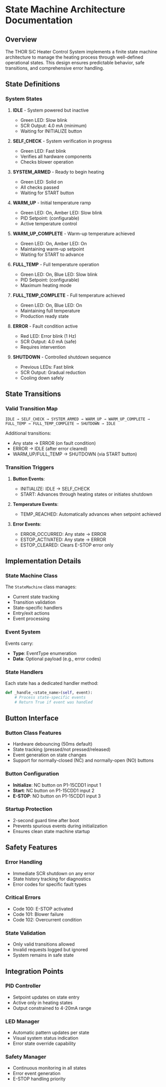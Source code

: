 # State Machine Architecture Documentation

## Overview

The THOR SiC Heater Control System implements a finite state machine architecture to manage the heating process through well-defined operational states. This design ensures predictable behavior, safe transitions, and comprehensive error handling.

## State Definitions

### System States

1. **IDLE** - System powered but inactive

   - Green LED: Slow blink
   - SCR Output: 4.0 mA (minimum)
   - Waiting for INITIALIZE button

2. **SELF_CHECK** - System verification in progress

   - Green LED: Fast blink
   - Verifies all hardware components
   - Checks blower operation

3. **SYSTEM_ARMED** - Ready to begin heating

   - Green LED: Solid on
   - All checks passed
   - Waiting for START button

4. **WARM_UP** - Initial temperature ramp

   - Green LED: On, Amber LED: Slow blink
   - PID Setpoint: (configurable)
   - Active temperature control

5. **WARM_UP_COMPLETE** - Warm-up temperature achieved

   - Green LED: On, Amber LED: On
   - Maintaining warm-up setpoint
   - Waiting for START to advance

6. **FULL_TEMP** - Full temperature operation

   - Green LED: On, Blue LED: Slow blink
   - PID Setpoint: (configurable)
   - Maximum heating mode

7. **FULL_TEMP_COMPLETE** - Full temperature achieved

   - Green LED: On, Blue LED: On
   - Maintaining full temperature
   - Production ready state

8. **ERROR** - Fault condition active

   - Red LED: Error blink (1 Hz)
   - SCR Output: 4.0 mA (safe)
   - Requires intervention

9. **SHUTDOWN** - Controlled shutdown sequence
   - Previous LEDs: Fast blink
   - SCR Output: Gradual reduction
   - Cooling down safely

## State Transitions

### Valid Transition Map

```
IDLE → SELF_CHECK → SYSTEM_ARMED → WARM_UP → WARM_UP_COMPLETE → FULL_TEMP → FULL_TEMP_COMPLETE → SHUTDOWN → IDLE
```

Additional transitions:

- Any state → ERROR (on fault condition)
- ERROR → IDLE (after error cleared)
- WARM_UP/FULL_TEMP → SHUTDOWN (via START button)

### Transition Triggers

1. **Button Events**:

   - INITIALIZE: IDLE → SELF_CHECK
   - START: Advances through heating states or initiates shutdown

2. **Temperature Events**:

   - TEMP_REACHED: Automatically advances when setpoint achieved

3. **Error Events**:
   - ERROR_OCCURRED: Any state → ERROR
   - ESTOP_ACTIVATED: Any state → ERROR
   - ESTOP_CLEARED: Clears E-STOP error only

## Implementation Details

### State Machine Class

The `StateMachine` class manages:

- Current state tracking
- Transition validation
- State-specific handlers
- Entry/exit actions
- Event processing

### Event System

Events carry:

- **Type**: EventType enumeration
- **Data**: Optional payload (e.g., error codes)

### State Handlers

Each state has a dedicated handler method:

```python
def _handle_<state_name>(self, event):
    # Process state-specific events
    # Return True if event was handled
```

## Button Interface

### Button Class Features

- Hardware debouncing (50ms default)
- State tracking (pressed/not pressed/released)
- Event generation on state changes
- Support for normally-closed (NC) and normally-open (NO) buttons

### Button Configuration

- **Initialize**: NC button on P1-15CDD1 input 1
- **Start**: NC button on P1-15CDD1 input 2
- **E-STOP**: NO button on P1-15CDD1 input 3

### Startup Protection

- 2-second guard time after boot
- Prevents spurious events during initialization
- Ensures clean state machine startup

## Safety Features

### Error Handling

- Immediate SCR shutdown on any error
- State history tracking for diagnostics
- Error codes for specific fault types

### Critical Errors

- Code 100: E-STOP activated
- Code 101: Blower failure
- Code 102: Overcurrent condition

### State Validation

- Only valid transitions allowed
- Invalid requests logged but ignored
- System remains in safe state

## Integration Points

### PID Controller

- Setpoint updates on state entry
- Active only in heating states
- Output constrained to 4-20mA range

### LED Manager

- Automatic pattern updates per state
- Visual system status indication
- Error state override capability

### Safety Manager

- Continuous monitoring in all states
- Error event generation
- E-STOP handling priority

